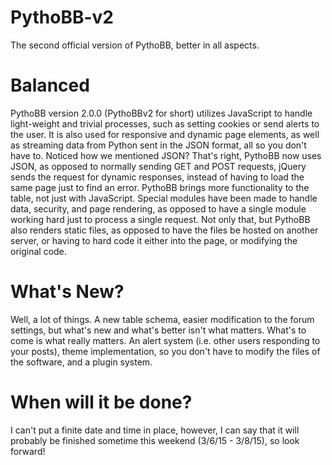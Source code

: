 # PythoBB-v2
The second official version of PythoBB, better in all aspects.
# Balanced
PythoBB version 2.0.0 (PythoBBv2 for short) utilizes JavaScript to handle light-weight and trivial processes, such as setting cookies or send alerts to the user. It is also used for responsive and dynamic page elements, as well as streaming data from Python sent in the JSON format, all so you don't have to. Noticed how we mentioned JSON? That's right, PythoBB now uses JSON, as opposed to normally sending GET and POST requests, jQuery sends the request for dynamic responses, instead of having to load the same page just to find an error. PythoBB brings more functionality to the table, not just with JavaScript. Special modules have been made to handle data, security, and page rendering, as opposed to have a single module working hard just to process a single request. Not only that, but PythoBB also renders static files, as opposed to have the files be hosted on another server, or having to hard code it either into the page, or modifying the original code.
# What's New?
Well, a lot of things. A new table schema, easier modification to the forum settings, but what's new and what's better isn't what matters. What's to come is what really matters. An alert system (i.e. other users responding to your posts), theme implementation, so you don't have to modify the files of the software, and a plugin system.
# When will it be done?
I can't put a finite date and time in place, however, I can say that it will probably be finished sometime this weekend (3/6/15 - 3/8/15), so look forward!
